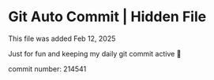 # Git Auto Commit | Hidden File

This file was added Feb 12, 2025

Just for fun and keeping my daily git commit active 🤪

commit number: 214541
